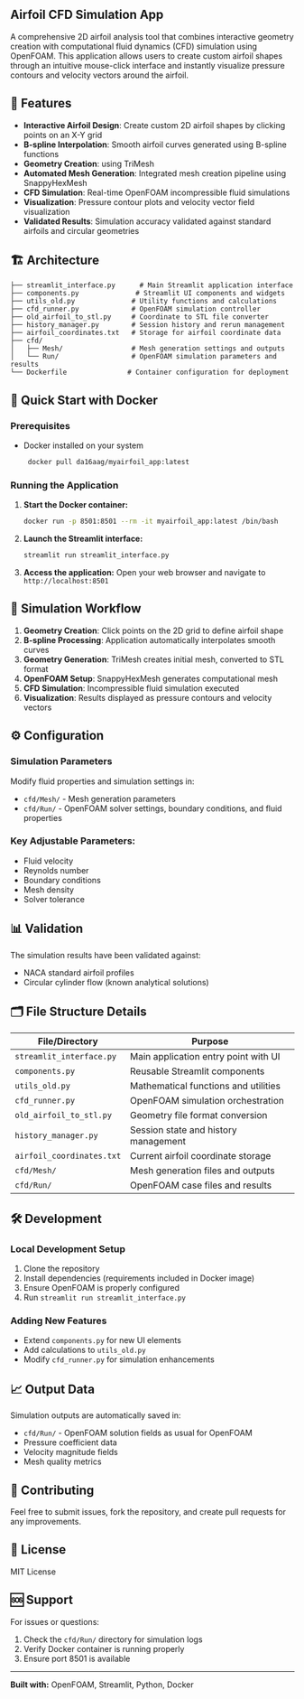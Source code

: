 ## Airfoil CFD Simulation App

A comprehensive 2D airfoil analysis tool that combines interactive geometry creation with computational fluid dynamics (CFD) simulation using OpenFOAM. This application allows users to create custom airfoil shapes through an intuitive mouse-click interface and instantly visualize pressure contours and velocity vectors around the airfoil.

## 🚀 Features

- **Interactive Airfoil Design**: Create custom 2D airfoil shapes by clicking points on an X-Y grid
- **B-spline Interpolation**: Smooth airfoil curves generated using B-spline functions
- **Geometry Creation**: using TriMesh
- **Automated Mesh Generation**: Integrated mesh creation pipeline using SnappyHexMesh
- **CFD Simulation**: Real-time OpenFOAM incompressible fluid simulations
- **Visualization**: Pressure contour plots and velocity vector field visualization
- **Validated Results**: Simulation accuracy validated against standard airfoils and circular geometries

## 🏗️ Architecture

```
├── streamlit_interface.py      # Main Streamlit application interface
├── components.py              # Streamlit UI components and widgets
├── utils_old.py              # Utility functions and calculations
├── cfd_runner.py             # OpenFOAM simulation controller
├── old_airfoil_to_stl.py     # Coordinate to STL file converter
├── history_manager.py        # Session history and rerun management
├── airfoil_coordinates.txt   # Storage for airfoil coordinate data
├── cfd/
│   ├── Mesh/                 # Mesh generation settings and outputs
│   └── Run/                  # OpenFOAM simulation parameters and results
└── Dockerfile               # Container configuration for deployment
```

## 🐳 Quick Start with Docker

### Prerequisites
- Docker installed on your system
  ```bash
   docker pull da16aag/myairfoil_app:latest
   ```

### Running the Application

1. **Start the Docker container:**
   ```bash
   docker run -p 8501:8501 --rm -it myairfoil_app:latest /bin/bash
   ```

2. **Launch the Streamlit interface:**
   ```bash
   streamlit run streamlit_interface.py
   ```

3. **Access the application:**
   Open your web browser and navigate to `http://localhost:8501`

## 🔧 Simulation Workflow

1. **Geometry Creation**: Click points on the 2D grid to define airfoil shape
2. **B-spline Processing**: Application automatically interpolates smooth curves
3. **Geometry Generation**: TriMesh creates initial mesh, converted to STL format
4. **OpenFOAM Setup**: SnappyHexMesh generates computational mesh
5. **CFD Simulation**: Incompressible fluid simulation executed
6. **Visualization**: Results displayed as pressure contours and velocity vectors

## ⚙️ Configuration

### Simulation Parameters
Modify fluid properties and simulation settings in:
- `cfd/Mesh/` - Mesh generation parameters
- `cfd/Run/` - OpenFOAM solver settings, boundary conditions, and fluid properties

### Key Adjustable Parameters:
- Fluid velocity
- Reynolds number
- Boundary conditions
- Mesh density
- Solver tolerance

## 📊 Validation

The simulation results have been validated against:
- NACA standard airfoil profiles
- Circular cylinder flow (known analytical solutions)

## 🗂️ File Structure Details

| File/Directory | Purpose |
|----------------|---------|
| `streamlit_interface.py` | Main application entry point with UI |
| `components.py` | Reusable Streamlit components |
| `utils_old.py` | Mathematical functions and utilities |
| `cfd_runner.py` | OpenFOAM simulation orchestration |
| `old_airfoil_to_stl.py` | Geometry file format conversion |
| `history_manager.py` | Session state and history management |
| `airfoil_coordinates.txt` | Current airfoil coordinate storage |
| `cfd/Mesh/` | Mesh generation files and outputs |
| `cfd/Run/` | OpenFOAM case files and results |

## 🛠️ Development

### Local Development Setup
1. Clone the repository
2. Install dependencies (requirements included in Docker image)
3. Ensure OpenFOAM is properly configured
4. Run `streamlit run streamlit_interface.py`

### Adding New Features
- Extend `components.py` for new UI elements
- Add calculations to `utils_old.py`
- Modify `cfd_runner.py` for simulation enhancements

## 📈 Output Data

Simulation outputs are automatically saved in:
- `cfd/Run/` - OpenFOAM solution fields as usual for OpenFOAM
- Pressure coefficient data
- Velocity magnitude fields
- Mesh quality metrics

## 🤝 Contributing

Feel free to submit issues, fork the repository, and create pull requests for any improvements.

## 📝 License

MIT License

## 🆘 Support

For issues or questions:
1. Check the `cfd/Run/` directory for simulation logs
2. Verify Docker container is running properly
3. Ensure port 8501 is available

---

**Built with:** OpenFOAM, Streamlit, Python, Docker
